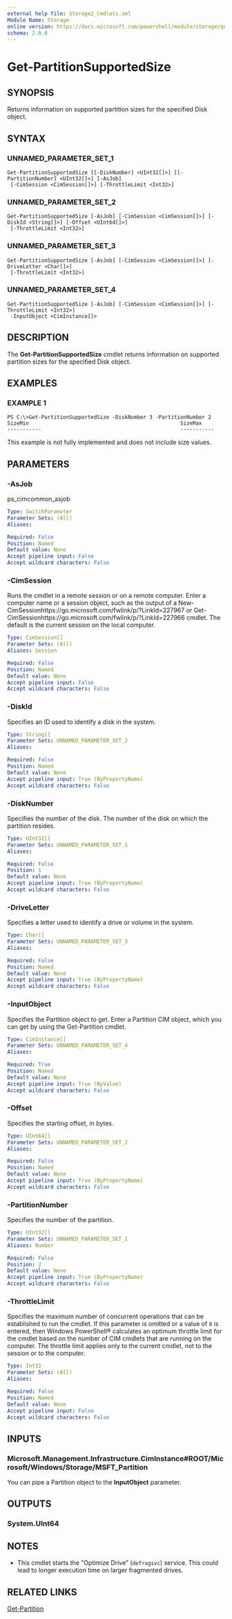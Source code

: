 ```yaml
---
external help file: Storage2_Cmdlets.xml
Module Name: Storage
online version: https://docs.microsoft.com/powershell/module/storage/get-partitionsupportedsize?view=windowsserver2012-ps&wt.mc_id=ps-gethelp
schema: 2.0.0
---
```


# Get-PartitionSupportedSize

## SYNOPSIS
Returns information on supported partition sizes for the specified Disk object.

## SYNTAX

### UNNAMED_PARAMETER_SET_1
```
Get-PartitionSupportedSize [[-DiskNumber] <UInt32[]>] [[-PartitionNumber] <UInt32[]>] [-AsJob]
 [-CimSession <CimSession[]>] [-ThrottleLimit <Int32>]
```

### UNNAMED_PARAMETER_SET_2
```
Get-PartitionSupportedSize [-AsJob] [-CimSession <CimSession[]>] [-DiskId <String[]>] [-Offset <UInt64[]>]
 [-ThrottleLimit <Int32>]
```

### UNNAMED_PARAMETER_SET_3
```
Get-PartitionSupportedSize [-AsJob] [-CimSession <CimSession[]>] [-DriveLetter <Char[]>]
 [-ThrottleLimit <Int32>]
```

### UNNAMED_PARAMETER_SET_4
```
Get-PartitionSupportedSize [-AsJob] [-CimSession <CimSession[]>] [-ThrottleLimit <Int32>]
 -InputObject <CimInstance[]>
```

## DESCRIPTION
The **Get-PartitionSupportedSize** cmdlet returns information on supported partition sizes for the specified Disk object.

## EXAMPLES

### EXAMPLE 1
```
PS C:\>Get-PartitionSupportedSize -DiskNumber 3 -PartitionNumber 2
SizeMin                                                 SizeMax 
-----------                                             -----------
```

This example is not fully implemented and does not include size values.

## PARAMETERS

### -AsJob
ps_cimcommon_asjob

```yaml
Type: SwitchParameter
Parameter Sets: (All)
Aliases: 

Required: False
Position: Named
Default value: None
Accept pipeline input: False
Accept wildcard characters: False
```

### -CimSession
Runs the cmdlet in a remote session or on a remote computer.
Enter a computer name or a session object, such as the output of a New-CimSessionhttps://go.microsoft.com/fwlink/p/?LinkId=227967 or Get-CimSessionhttps://go.microsoft.com/fwlink/p/?LinkId=227966 cmdlet.
The default is the current session on the local computer.

```yaml
Type: CimSession[]
Parameter Sets: (All)
Aliases: Session

Required: False
Position: Named
Default value: None
Accept pipeline input: False
Accept wildcard characters: False
```

### -DiskId
Specifies an ID used to identify a disk in the system.

```yaml
Type: String[]
Parameter Sets: UNNAMED_PARAMETER_SET_2
Aliases: 

Required: False
Position: Named
Default value: None
Accept pipeline input: True (ByPropertyName)
Accept wildcard characters: False
```

### -DiskNumber
Specifies the number of the disk.
The number of the disk on which the partition resides.

```yaml
Type: UInt32[]
Parameter Sets: UNNAMED_PARAMETER_SET_1
Aliases: 

Required: False
Position: 1
Default value: None
Accept pipeline input: True (ByPropertyName)
Accept wildcard characters: False
```

### -DriveLetter
Specifies a letter used to identify a drive or volume in the system.

```yaml
Type: Char[]
Parameter Sets: UNNAMED_PARAMETER_SET_3
Aliases: 

Required: False
Position: Named
Default value: None
Accept pipeline input: True (ByPropertyName)
Accept wildcard characters: False
```

### -InputObject
Specifies the Partition object to get.
Enter a Partition CIM object, which you can get by using the Get-Partition cmdlet.

```yaml
Type: CimInstance[]
Parameter Sets: UNNAMED_PARAMETER_SET_4
Aliases: 

Required: True
Position: Named
Default value: None
Accept pipeline input: True (ByValue)
Accept wildcard characters: False
```

### -Offset
Specifies the starting offset, in bytes.

```yaml
Type: UInt64[]
Parameter Sets: UNNAMED_PARAMETER_SET_2
Aliases: 

Required: False
Position: Named
Default value: None
Accept pipeline input: True (ByPropertyName)
Accept wildcard characters: False
```

### -PartitionNumber
Specifies the number of the partition.

```yaml
Type: UInt32[]
Parameter Sets: UNNAMED_PARAMETER_SET_1
Aliases: Number

Required: False
Position: 2
Default value: None
Accept pipeline input: True (ByPropertyName)
Accept wildcard characters: False
```

### -ThrottleLimit
Specifies the maximum number of concurrent operations that can be established to run the cmdlet.
If this parameter is omitted or a value of `0` is entered, then Windows PowerShell® calculates an optimum throttle limit for the cmdlet based on the number of CIM cmdlets that are running on the computer.
The throttle limit applies only to the current cmdlet, not to the session or to the computer.

```yaml
Type: Int32
Parameter Sets: (All)
Aliases: 

Required: False
Position: Named
Default value: None
Accept pipeline input: False
Accept wildcard characters: False
```

## INPUTS

### Microsoft.Management.Infrastructure.CimInstance#ROOT/Microsoft/Windows/Storage/MSFT_Partition
You can pipe a Partition object to the **InputObject** parameter.

## OUTPUTS

### System.UInt64

## NOTES
* This cmdlet starts the "Optimize Drive" (`defragsvc`) service. This could lead to longer execution time on larger fragmented drives.
## RELATED LINKS

[Get-Partition](./Get-Partition.md)

